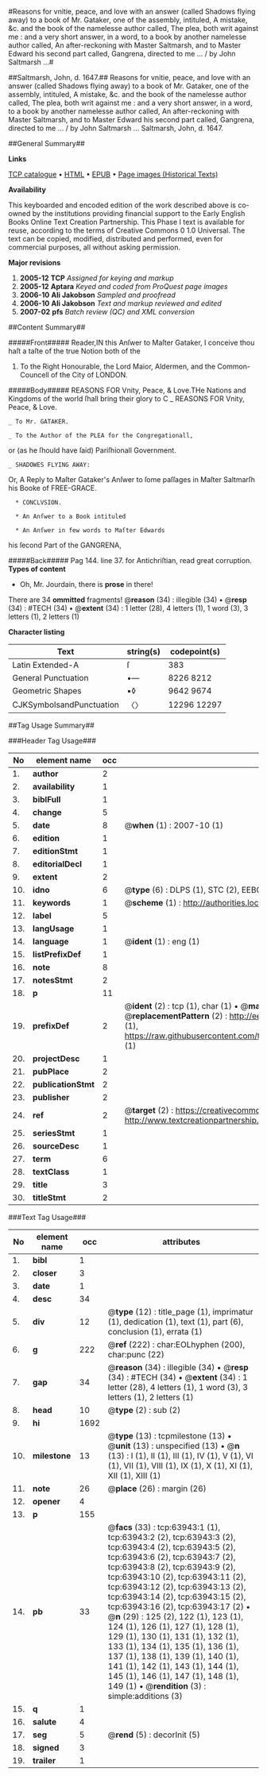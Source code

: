#Reasons for vnitie, peace, and love with an answer (called Shadows flying away) to a book of Mr. Gataker, one of the assembly, intituled, A mistake, &c. and the book of the namelesse author called, The plea, both writ against me : and a very short answer, in a word, to a book by another namelesse author called, An after-reckoning with Master Saltmarsh, and to Master Edward his second part called, Gangrena, directed to me ... / by John Saltmarsh ...#

##Saltmarsh, John, d. 1647.##
Reasons for vnitie, peace, and love with an answer (called Shadows flying away) to a book of Mr. Gataker, one of the assembly, intituled, A mistake, &c. and the book of the namelesse author called, The plea, both writ against me : and a very short answer, in a word, to a book by another namelesse author called, An after-reckoning with Master Saltmarsh, and to Master Edward his second part called, Gangrena, directed to me ... / by John Saltmarsh ...
Saltmarsh, John, d. 1647.

##General Summary##

**Links**

[TCP catalogue](http://www.ota.ox.ac.uk/tcp/)  • 
[HTML](http://tei.it.ox.ac.uk/tcp/Texts-HTML/free/A61/A61119.html)  • 
[EPUB](http://tei.it.ox.ac.uk/tcp/Texts-EPUB/free/A61/A61119.epub) • 
[Page images (Historical Texts)](https://data.historicaltexts.jisc.ac.uk/view?pubId=eebo-12591201e&pageId=eebo-12591201e-63943-1)

**Availability**

This keyboarded and encoded edition of the
	       work described above is co-owned by the institutions
	       providing financial support to the Early English Books
	       Online Text Creation Partnership. This Phase I text is
	       available for reuse, according to the terms of Creative
	       Commons 0 1.0 Universal. The text can be copied,
	       modified, distributed and performed, even for
	       commercial purposes, all without asking permission.

**Major revisions**

1. __2005-12__ __TCP__ *Assigned for keying and markup*
1. __2005-12__ __Aptara__ *Keyed and coded from ProQuest page images*
1. __2006-10__ __Ali Jakobson__ *Sampled and proofread*
1. __2006-10__ __Ali Jakobson__ *Text and markup reviewed and edited*
1. __2007-02__ __pfs__ *Batch review (QC) and XML conversion*

##Content Summary##

#####Front#####
Reader,IN this Anſwer to Maſter Gataker, I conceive
thou haſt a taſte of the true Notion
both of the
1. To the Right Honourable, the Lord Maior,
Aldermen, and the Common-Councell of the
City of LONDON.

#####Body#####
REASONS FOR
Vnity, Peace, & Love.THe Nations and Kingdoms of the world ſhall bring their 
glory to C
    _ REASONS FOR
Vnity, Peace, & Love.

    _ To Mr. GATAKER.

    _ To the Author of the PLEA for the Congregationall,
or (as he ſhould have ſaid) Pariſhionall
Government.

    _ SHADOWES FLYING AWAY:
Or, A Reply to Maſter Gataker's Anſwer to ſome paſſages
in Maſter Saltmarſh his Booke of
FREE-GRACE.

      * CONCLVSION.

      * An Anſwer to a Book intituled

      * An Anſwer in few words to Maſter Edwards
his ſecond Part of the GANGRENA,

#####Back#####
Pag 144. line 37. for Antichriſtian, read great corruption.
**Types of content**

  * Oh, Mr. Jourdain, there is **prose** in there!

There are 34 **ommitted** fragments! 
 @__reason__ (34) : illegible (34)  •  @__resp__ (34) : #TECH (34)  •  @__extent__ (34) : 1 letter (28), 4 letters (1), 1 word (3), 3 letters (1), 2 letters (1)

**Character listing**


|Text|string(s)|codepoint(s)|
|---|---|---|
|Latin Extended-A|ſ|383|
|General Punctuation|•—|8226 8212|
|Geometric Shapes|▪◊|9642 9674|
|CJKSymbolsandPunctuation|〈〉|12296 12297|

##Tag Usage Summary##

###Header Tag Usage###

|No|element name|occ|attributes|
|---|---|---|---|
|1.|__author__|2||
|2.|__availability__|1||
|3.|__biblFull__|1||
|4.|__change__|5||
|5.|__date__|8| @__when__ (1) : 2007-10 (1)|
|6.|__edition__|1||
|7.|__editionStmt__|1||
|8.|__editorialDecl__|1||
|9.|__extent__|2||
|10.|__idno__|6| @__type__ (6) : DLPS (1), STC (2), EEBO-CITATION (1), OCLC (1), VID (1)|
|11.|__keywords__|1| @__scheme__ (1) : http://authorities.loc.gov/ (1)|
|12.|__label__|5||
|13.|__langUsage__|1||
|14.|__language__|1| @__ident__ (1) : eng (1)|
|15.|__listPrefixDef__|1||
|16.|__note__|8||
|17.|__notesStmt__|2||
|18.|__p__|11||
|19.|__prefixDef__|2| @__ident__ (2) : tcp (1), char (1)  •  @__matchPattern__ (2) : ([0-9\-]+):([0-9IVX]+) (1), (.+) (1)  •  @__replacementPattern__ (2) : http://eebo.chadwyck.com/downloadtiff?vid=$1&page=$2 (1), https://raw.githubusercontent.com/textcreationpartnership/Texts/master/tcpchars.xml#$1 (1)|
|20.|__projectDesc__|1||
|21.|__pubPlace__|2||
|22.|__publicationStmt__|2||
|23.|__publisher__|2||
|24.|__ref__|2| @__target__ (2) : https://creativecommons.org/publicdomain/zero/1.0/ (1), http://www.textcreationpartnership.org/docs/. (1)|
|25.|__seriesStmt__|1||
|26.|__sourceDesc__|1||
|27.|__term__|6||
|28.|__textClass__|1||
|29.|__title__|3||
|30.|__titleStmt__|2||


###Text Tag Usage###

|No|element name|occ|attributes|
|---|---|---|---|
|1.|__bibl__|1||
|2.|__closer__|3||
|3.|__date__|1||
|4.|__desc__|34||
|5.|__div__|12| @__type__ (12) : title_page (1), imprimatur (1), dedication (1), text (1), part (6), conclusion (1), errata (1)|
|6.|__g__|222| @__ref__ (222) : char:EOLhyphen (200), char:punc (22)|
|7.|__gap__|34| @__reason__ (34) : illegible (34)  •  @__resp__ (34) : #TECH (34)  •  @__extent__ (34) : 1 letter (28), 4 letters (1), 1 word (3), 3 letters (1), 2 letters (1)|
|8.|__head__|10| @__type__ (2) : sub (2)|
|9.|__hi__|1692||
|10.|__milestone__|13| @__type__ (13) : tcpmilestone (13)  •  @__unit__ (13) : unspecified (13)  •  @__n__ (13) : I (1), II (1), III (1), IV (1), V (1), VI (1), VII (1), VIII (1), IX (1), X (1), XI (1), XII (1), XIII (1)|
|11.|__note__|26| @__place__ (26) : margin (26)|
|12.|__opener__|4||
|13.|__p__|155||
|14.|__pb__|33| @__facs__ (33) : tcp:63943:1 (1), tcp:63943:2 (2), tcp:63943:3 (2), tcp:63943:4 (2), tcp:63943:5 (2), tcp:63943:6 (2), tcp:63943:7 (2), tcp:63943:8 (2), tcp:63943:9 (2), tcp:63943:10 (2), tcp:63943:11 (2), tcp:63943:12 (2), tcp:63943:13 (2), tcp:63943:14 (2), tcp:63943:15 (2), tcp:63943:16 (2), tcp:63943:17 (2)  •  @__n__ (29) : 125 (2), 122 (1), 123 (1), 124 (1), 126 (1), 127 (1), 128 (1), 129 (1), 130 (1), 131 (1), 132 (1), 133 (1), 134 (1), 135 (1), 136 (1), 137 (1), 138 (1), 139 (1), 140 (1), 141 (1), 142 (1), 143 (1), 144 (1), 145 (1), 146 (1), 147 (1), 148 (1), 149 (1)  •  @__rendition__ (3) : simple:additions (3)|
|15.|__q__|1||
|16.|__salute__|4||
|17.|__seg__|5| @__rend__ (5) : decorInit (5)|
|18.|__signed__|3||
|19.|__trailer__|1||
